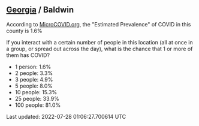 
## [Georgia](/united-states/georgia) / Baldwin

According to [MicroCOVID.org](http://microcovid.org),
the "Estimated Prevalence" of COVID in this county is 1.6%

If you interact with a certain number of people in this location
(all at once in a group, or spread out across the day), what is the chance that
1 or more of them has COVID?

- 1 person: 1.6%
- 2 people: 3.3%
- 3 people: 4.9%
- 5 people: 8.0%
- 10 people: 15.3%
- 25 people: 33.9%
- 100 people: 81.0%

Last updated: 2022-07-28 01:06:27.700614 UTC
